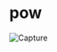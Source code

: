 # pow
![Capture](https://user-images.githubusercontent.com/9736369/153308315-dd4ac4e0-049b-45de-a802-5fa208ff65fc.PNG)
